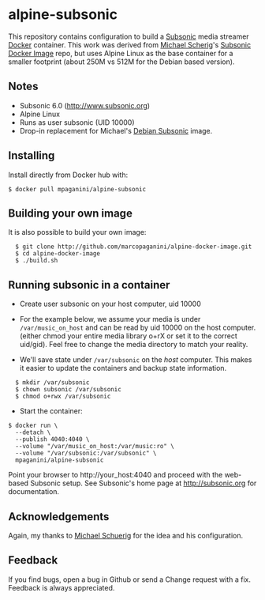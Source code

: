 # alpine-subsonic

This repository contains configuration to build a
[Subsonic](http://subsonic.org) media streamer [Docker](http://docker.io)
container. This work was derived from [Michael
Scherig](https://github.com/mschuerig)'s [Subsonic Docker
Image](https://github.com/mschuerig/subsonic-docker-image) repo, but uses
Alpine Linux as the base container for a smaller footprint (about 250M vs 512M
for the Debian based version).


## Notes

* Subsonic 6.0 (http://www.subsonic.org)
* Alpine Linux
* Runs as user subsonic (UID 10000)
* Drop-in replacement for Michael's [Debian Subsonic](https://hub.docker.com/r/mschuerig/debian-subsonic/) image.

## Installing

Install directly from Docker hub with:

```shell
$ docker pull mpaganini/alpine-subsonic
```

## Building your own image

It is also possible to build your own image:

```shell
  $ git clone http://github.com/marcopaganini/alpine-docker-image.git
  $ cd alpine-docker-image
  $ ./build.sh
```

## Running subsonic in a container

* Create user subsonic on your host computer, uid 10000

* For the example below, we assume your media is under `/var/music_on_host` and
  can be read by uid 10000 on the host computer.  (either chmod your entire
  media library o+rX or set it to the correct uid/gid). Feel free to change the
  media directory to match your reality.

* We'll save state under `/var/subsonic` on the *host* computer. This makes it easier
  to update the containers and backup state information.

```shell
  $ mkdir /var/subsonic
  $ chown subsonic /var/subsonic
  $ chmod o+rwx /var/subsonic
```

* Start the container:

```shell
$ docker run \
  --detach \
  --publish 4040:4040 \
  --volume "/var/music_on_host:/var/music:ro" \
  --volume "/var/subsonic:/var/subsonic" \
  mpaganini/alpine-subsonic

```

Point your browser to http://your_host:4040 and proceed with the web-based Subsonic
setup. See Subsonic's home page at http://subsonic.org for documentation.

## Acknowledgements

Again, my thanks to [Michael Schuerig](https://github.com/mschuerig) for the idea and
his configuration.

## Feedback

If you find bugs, open a bug in Github or send a Change request with a fix. Feedback
is always appreciated.
